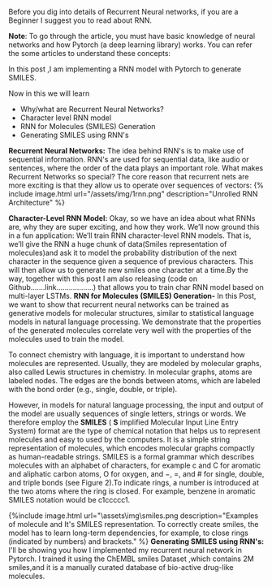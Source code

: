 
Before you dig into details of Recurrent Neural networks, if you are a Beginner I suggest you to read about RNN.

<b>Note</b>: To go through the article, you must have basic knowledge of neural networks and how Pytorch (a deep learning library) works. You can refer the some articles to understand these concepts:

In this post ,I am implementing a RNN model with Pytorch to generate SMILES.

Now in this we will learn 
<ul>
<li> Why/what are Recurrent Neural Networks?</li>
<li> Character level RNN model</li>
<li> RNN for Molecules (SMILES) Generation </li>
<li> Generating SMILES using RNN's</li>
</ul>
<b>Recurrent Neural Networks:</b> The idea behind RNN's is to make use of sequential information. RNN's are used for sequential data, like audio or sentences, where the order of the data plays an important role.
What makes Recurrent Networks so special? The core reason that recurrent nets are more exciting is that they allow us to operate over sequences of vectors:
{% include image.html url="/assets/img/1rnn.png" description="Unrolled RNN Architecture" %}

<b>Character-Level RNN Model:</b>  Okay, so we have an idea about what RNNs are, why they are super exciting, and how they work. We’ll now ground this in a fun application: We’ll train RNN character-level RNN models. That is, we’ll give the RNN a huge chunk of data(Smiles representation of molecules)and ask it to model the probability distribution of the next character in the sequence given a sequence of previous characters. This will then allow us to generate new smiles one character at a time.By the way, together with this post I am also releasing (code on Github…....link..................) that allows you to train char RNN model based on multi-layer LSTMs.
 <b>RNN for Molecules (SMILES) Generation-</b> In this Post, we want to show that recurrent neural networks can be trained as generative models for molecular structures, similar to statistical language models in natural language processing. We demonstrate that the properties of the generated molecules correlate very well with the properties of the molecules used to train the model.
  
  To connect chemistry with language, it is important to understand how molecules are represented. Usually, they are modeled by molecular graphs, also called Lewis structures in chemistry. In molecular graphs, atoms are labeled nodes. The edges are the bonds between atoms, which are labeled with the bond order (e.g., single, double, or triple).

However, in models for natural language processing, the input and output of the model are usually sequences of single letters, strings or words. We therefore employ the  <b>SMILES</b>  ( <b>S</b>  implified Molecular Input Line Entry System) format are the type of chemical notation that helps us to represent molecules and easy to used by the computers. It is a simple string representation of molecules, which encodes molecular graphs compactly as human-readable strings. SMILES is a formal grammar which describes molecules with an alphabet of characters, for example c and C for aromatic and aliphatic carbon atoms, O for oxygen, and −, =, and # for single, double, and triple bonds (see Figure 2).To indicate rings, a number is introduced at the two atoms where the ring is closed. For example, benzene in aromatic SMILES notation would be c1ccccc1.

{%include image.html url="\assets\img\smiles.png description="Examples of molecule and It's SMILES representation. To correctly create smiles, the model has to learn long-term dependencies, for example, to close rings (indicated by numbers) and brackets." %}
 <b>Generating SMILES using RNN's:</b>  I'll be showing you how I implemented my recurrent neural network in Pytorch. I trained it using the ChEMBL smiles Dataset ,which contains 2M smiles,and it is a manually curated database of bio-active drug-like molecules.
